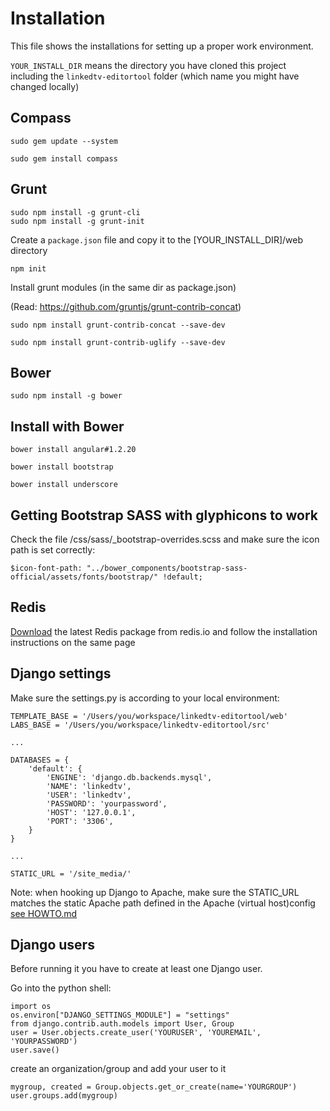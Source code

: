 Installation
===========

This file shows the installations for setting up a proper work environment.

`YOUR_INSTALL_DIR` means the directory you have cloned this project including the `linkedtv-editortool` folder (which name you might have changed locally)


Compass
--------------

```
sudo gem update --system

sudo gem install compass
```

Grunt
--------------

```
sudo npm install -g grunt-cli
sudo npm install -g grunt-init
```

Create a `package.json` file and copy it to the [YOUR_INSTALL_DIR]/web directory

```
npm init
```

Install grunt modules (in the same dir as package.json)

(Read: https://github.com/gruntjs/grunt-contrib-concat)

```
sudo npm install grunt-contrib-concat --save-dev

sudo npm install grunt-contrib-uglify --save-dev
```


Bower
--------------

```
sudo npm install -g bower
```


Install with Bower
--------------

```
bower install angular#1.2.20

bower install bootstrap

bower install underscore
```


Getting Bootstrap SASS with glyphicons to work
--------------

Check the file /css/sass/_bootstrap-overrides.scss and make sure the icon path is set correctly:

```
$icon-font-path: "../bower_components/bootstrap-sass-official/assets/fonts/bootstrap/" !default;
```

Redis
--------------

[Download](http://redis.io/download) the latest Redis package from redis.io and follow the installation instructions on the same page



Django settings
--------------

Make sure the settings.py is according to your local environment:

```
TEMPLATE_BASE = '/Users/you/workspace/linkedtv-editortool/web'
LABS_BASE = '/Users/you/workspace/linkedtv-editortool/src'

...

DATABASES = {
    'default': {
        'ENGINE': 'django.db.backends.mysql',
        'NAME': 'linkedtv',
        'USER': 'linkedtv',
        'PASSWORD': 'yourpassword',
        'HOST': '127.0.0.1',
        'PORT': '3306',
    }
}

...

STATIC_URL = '/site_media/'

```

Note: when hooking up Django to Apache, make sure the STATIC_URL matches the static Apache path defined in the Apache (virtual host)config [see HOWTO.md](https://github.com/beeldengeluid/linkedtv-editortool/blob/master/docs/HOWTO.md)


Django users
--------------

Before running it you have to create at least one Django user.

Go into the python shell:

```
import os
os.environ["DJANGO_SETTINGS_MODULE"] = "settings"
from django.contrib.auth.models import User, Group
user = User.objects.create_user('YOURUSER', 'YOUREMAIL', 'YOURPASSWORD')
user.save()
```


create an organization/group and add your user to it

```
mygroup, created = Group.objects.get_or_create(name='YOURGROUP')
user.groups.add(mygroup)
```
